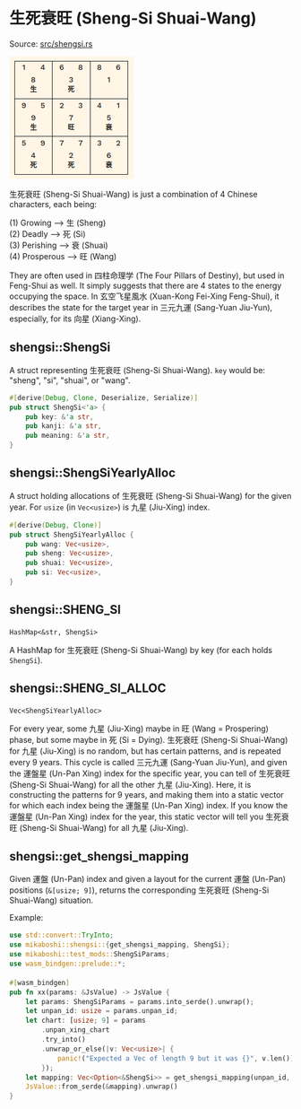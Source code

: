 # 生死衰旺 (Sheng-Si Shuai-Wang)

Source: [src/shengsi.rs](../src/shengsi.rs)

![sample_shengsi](./sample_shengsi.png)

生死衰旺 (Sheng-Si Shuai-Wang) is just a combination
of 4 Chinese characters, each being:

(1) Growing --> 生 (Sheng)  
(2) Deadly --> 死 (Si)  
(3) Perishing --> 衰 (Shuai)  
(4) Prosperous --> 旺 (Wang)  

They are often used in 四柱命理学 (The Four Pillars of Destiny),
but used in Feng-Shui as well. It simply suggests
that there are 4 states to the energy occupying the space.
In 玄空飞星風水 (Xuan-Kong Fei-Xing Feng-Shui),
it describes the state for the target year
in 三元九運 (Sang-Yuan Jiu-Yun),
especially, for its 向星 (Xiang-Xing).


## shengsi::ShengSi

A struct representing 生死衰旺 (Sheng-Si Shuai-Wang).
`key` would be: "sheng", "si", "shuai", or "wang".

```rust
#[derive(Debug, Clone, Deserialize, Serialize)]
pub struct ShengSi<'a> {
    pub key: &'a str,
    pub kanji: &'a str,
    pub meaning: &'a str,
}
```

## shengsi::ShengSiYearlyAlloc

A struct holding allocations of 生死衰旺 (Sheng-Si Shuai-Wang) for the given year.
For `usize` (in `Vec<usize>`) is 九星 (Jiu-Xing) index.

```rust
#[derive(Debug, Clone)]
pub struct ShengSiYearlyAlloc {
    pub wang: Vec<usize>,
    pub sheng: Vec<usize>,
    pub shuai: Vec<usize>,
    pub si: Vec<usize>,
}
```

## shengsi::SHENG_SI

`HashMap<&str, ShengSi>`

A HashMap for 生死衰旺 (Sheng-Si Shuai-Wang) by key
(for each holds `ShengSi`).

## shengsi::SHENG_SI_ALLOC

`Vec<ShengSiYearlyAlloc>`

For every year, some 九星 (Jiu-Xing) maybe in 旺 (Wang = Prospering)
phase, but some maybe in 死 (Si = Dying). 生死衰旺 (Sheng-Si Shuai-Wang)
for 九星 (Jiu-Xing) is no random, but has certain patterns,
and is repeated every 9 years. This cycle is called
三元九運 (Sang-Yuan Jiu-Yun), and given the 運盤星 (Un-Pan Xing) index
for the specific year, you can tell of 生死衰旺 (Sheng-Si Shuai-Wang)
for all the other 九星 (Jiu-Xing). Here, it is constructing
the patterns for 9 years, and making them into a static vector
for which each index being the 運盤星 (Un-Pan Xing) index.
If you know the 運盤星 (Un-Pan Xing) index for the year,
this static vector will tell you 生死衰旺 (Sheng-Si Shuai-Wang)
for all 九星 (Jiu-Xing).

## shengsi::get_shengsi_mapping

Given 運盤 (Un-Pan) index and given a layout for the current
運盤 (Un-Pan) positions (`&[usize; 9]`), returns the corresponding
生死衰旺 (Sheng-Si Shuai-Wang) situation.

Example:

```rust
use std::convert::TryInto;
use mikaboshi::shengsi::{get_shengsi_mapping, ShengSi};
use mikaboshi::test_mods::ShengSiParams;
use wasm_bindgen::prelude::*;

#[wasm_bindgen]
pub fn xx(params: &JsValue) -> JsValue {
    let params: ShengSiParams = params.into_serde().unwrap();
    let unpan_id: usize = params.unpan_id;
    let chart: [usize; 9] = params
        .unpan_xing_chart
        .try_into()
        .unwrap_or_else(|v: Vec<usize>| {
            panic!("Expected a Vec of length 9 but it was {}", v.len())
        });
    let mapping: Vec<Option<&ShengSi>> = get_shengsi_mapping(unpan_id, &chart);
    JsValue::from_serde(&mapping).unwrap()
}
```

